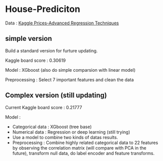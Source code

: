 # House-Prediciton

Data : [Kaggle Prices-Advanced Regression Techniques](https://www.kaggle.com/c/house-prices-advanced-regression-techniques)

## simple version

Build a standard version for furture updating.

Kaggle board score : 0.30619

Model : XGboost (also do simple comparsion with linear model)

Preprocessing : Select 7 important features and clean the data


## Complex version (still updating)

Current Kaggle board score : 0.21777

Model : 
- Categorical data : XGboost (tree base)
- Numerical data : Regression or deep learning (still trying)
- Use a model to combine two kinds of datas results.
- Preprocessing : Combine highly related categorical data to 22 features by observing the correlation matrix (will compare with PCA in the future), transform null data, do label encoder and feature transforms.


